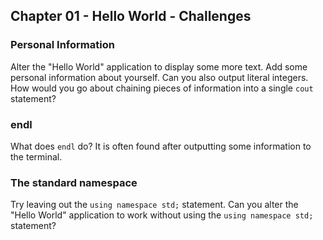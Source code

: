 ## Chapter 01 - Hello World - Challenges

### Personal Information

Alter the "Hello World" application to display some more text. Add some personal information about yourself. Can you also output literal integers. How would you go about chaining pieces of information into a single `cout` statement?

### endl

What does `endl` do? It is often found after outputting some information to the terminal.

### The standard namespace

Try leaving out the `using namespace std;` statement. Can you alter the "Hello World" application to work without using the `using namespace std;` statement?
